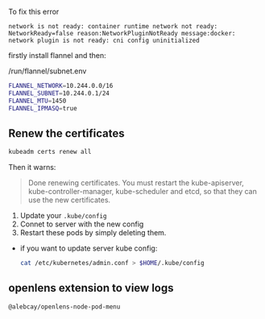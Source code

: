 To fix this error
```
network is not ready: container runtime network not ready: NetworkReady=false reason:NetworkPluginNotReady message:docker: network plugin is not ready: cni config uninitialized
```

firstly install flannel and then:

/run/flannel/subnet.env

```bash
FLANNEL_NETWORK=10.244.0.0/16
FLANNEL_SUBNET=10.244.0.1/24
FLANNEL_MTU=1450
FLANNEL_IPMASQ=true
```
## Renew the certificates
```bash
kubeadm certs renew all
```
Then it warns:
> Done renewing certificates. You must restart the kube-apiserver, kube-controller-manager, kube-scheduler and etcd, so that they can use the new certificates.

1. Update your `.kube/config`
2. Connet to server with the new config 
3. Restart these pods by simply deleting them.

- if you want to update server kube config:
  ```bash
  cat /etc/kubernetes/admin.conf > $HOME/.kube/config
  ```

## openlens extension to view logs

`@alebcay/openlens-node-pod-menu`
